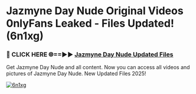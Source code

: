 # Jazmyne Day Nude Original Videos 0nlyFans Leaked - Files Updated! (6n1xg)

<h3>🔴 CLICK HERE 🌐==►► <a href="https://tinyurl.com/52m3yx9h" rel="nofollow">Jazmyne Day Nude Updated Files</a></h3>

Get Jazmyne Day Nude and all content. Now you can access all videos and pictures of Jazmyne Day Nude. New Updated Files 2025!

[![6n1xg](https://i.imgur.com/TnHtlc8.gif)](https://tinyurl.com/52m3yx9h)
